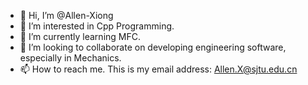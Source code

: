 - 👋 Hi, I’m @Allen-Xiong
- 👀 I’m interested in Cpp Programming.
- 🌱 I’m currently learning MFC.
- 💞️ I’m looking to collaborate on developing engineering software, especially in Mechanics.
- 📫 How to reach me. This is my email address: Allen.X@sjtu.edu.cn

<!---
Allen-Xiong/Allen-Xiong is a ✨ special ✨ repository because its `README.md` (this file) appears on your GitHub profile.
You can click the Preview link to take a look at your changes.
--->
